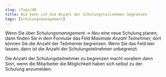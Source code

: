 ```yaml
---
slug: /faqs/48
title: Wie kann ich die Anzahl der Schulungsteilnehmer begrenzen
tags: [Schulungsmanagement]
---
```

Wenn Sie über *Schulungsmanagement -> Neu* eine neue Schulung planen, dann finden Sie in dem Formular das Feld *Maximale Anzahl Teilnehmer,* dort können Sie die Anzahl der Teilnhemer begrenzen. Wenn Sie das Feld leer lassen, dann ist die Anzahl der Schulungsteilnehmer unbegrenzt. 

Die Anzahl der Schulungsteilnehmer zu begrenzen macht vorallem dann Sinn, wenn die Mitarbeiter die Möglichkeit haben sich selbst zu der Schulung anzumelden. 